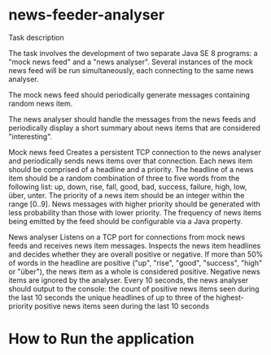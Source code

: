 # news-feeder-analyser
Task description

The task involves the development of two separate Java SE 8 programs: a "mock news feed" and a "news analyser". Several instances of the mock news feed will be run simultaneously, each connecting to the same news analyser.

The mock news feed should periodically generate messages containing random news item.

The news analyser should handle the messages from the news feeds and periodically display a short summary about news items that are considered "interesting“.


Mock news feed
Creates a persistent TCP connection to the news analyser and periodically sends news items over that connection. Each news item should be comprised of a headline and a priority.
The headline of a news item should be a random combination of three to five words from the following list: up, down, rise, fall, good, bad, success, failure, high, low, über, unter.
The priority of a news item should be an integer within the range [0..9]. News messages with higher priority should be generated with less probability than those with lower priority.
The frequency of news items being emitted by the feed should be configurable via a Java property.

News analyser
Listens on a TCP port for connections from mock news feeds and receives news item messages.
Inspects the news item headlines and decides whether they are overall positive or negative. If more than 50% of words in the headline are positive ("up", "rise", "good", "success", "high" or "über"), the news item as a whole is considered positive. Negative news items are ignored by the analyser.
Every 10 seconds, the news analyser should output to the console:
the count of positive news items seen during the last 10 seconds
the unique headlines of up to three of the highest-priority positive news items seen during the last 10 seconds

# How to Run the application 

